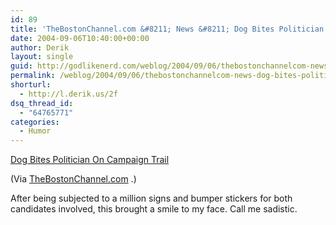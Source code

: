 ```yaml
---
id: 89
title: 'TheBostonChannel.com &#8211; News &#8211; Dog Bites Politician On Campaign Trail'
date: 2004-09-06T10:40:00+00:00
author: Derik
layout: single
guid: http://godlikenerd.com/weblog/2004/09/06/thebostonchannelcom-news-dog-bites-politician-on-campaign-trail/
permalink: /weblog/2004/09/06/thebostonchannelcom-news-dog-bites-politician-on-campaign-trail/
shorturl:
  - http://l.derik.us/2f
dsq_thread_id:
  - "64765771"
categories:
  - Humor
---
```

[Dog Bites Politician On Campaign Trail](http://www.thebostonchannel.com/news/3708864/detail.html)

(Via  [TheBostonChannel.com](http://www.thebostonchannel.com) .)

After being subjected to a million signs and bumper stickers for both candidates involved, this brought a smile to my face. Call me sadistic.